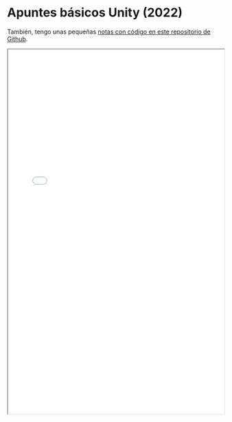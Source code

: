 
# Apuntes básicos Unity (2022)
También, tengo unas pequeñas [notas con código en este repositorio de Github](https://github.com/mnceleiro/NotasScriptingUnity).

<iframe src="../../ficheros/otros/Apuntes Unity.pdf" width="100%" height="850px">
